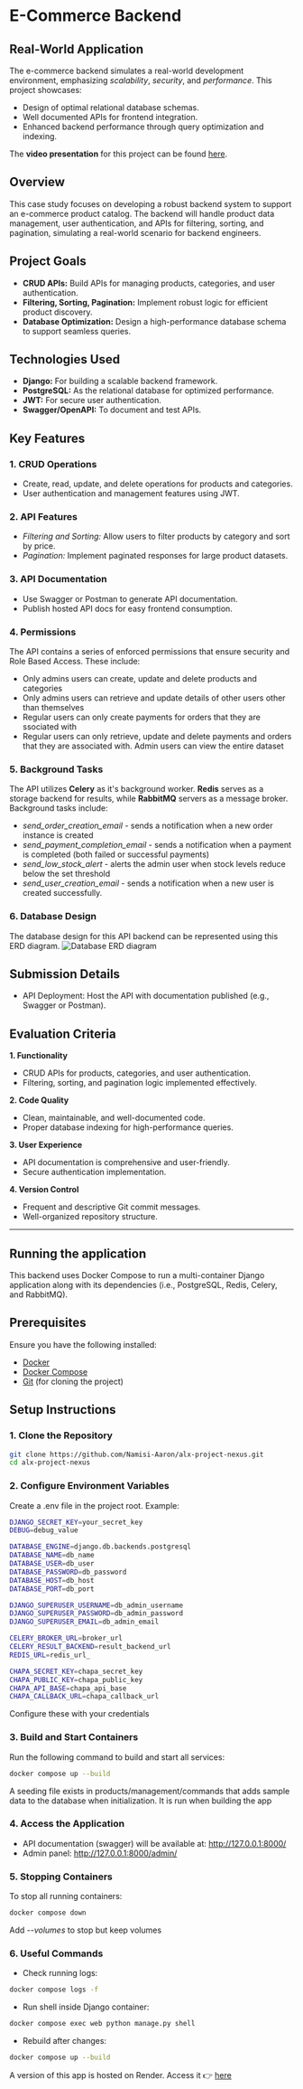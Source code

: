 # E-Commerce Backend

## Real-World Application

The e-commerce backend simulates a real-world development environment, emphasizing *scalability*, *security*, and *performance*. This project showcases:
- Design of optimal relational database schemas.
- Well documented APIs for frontend integration.
- Enhanced backend performance through query optimization and indexing.

The **video presentation** for this project can be found [here](https://app.presentations.ai/view/5OHwWiE7sC).

## Overview

This case study focuses on developing a robust backend system to support an e-commerce product catalog. The backend will handle product data management, user authentication, and APIs for filtering, sorting, and pagination, simulating a real-world scenario for backend engineers.

## Project Goals

- **CRUD APIs:** Build APIs for managing products, categories, and user authentication.
- **Filtering, Sorting, Pagination:** Implement robust logic for efficient product discovery.
- **Database Optimization:** Design a high-performance database schema to support seamless queries.

## Technologies Used

- **Django:** For building a scalable backend framework.
- **PostgreSQL:** As the relational database for optimized performance.
- **JWT:** For secure user authentication.
- **Swagger/OpenAPI:** To document and test APIs.

## Key Features

### 1. CRUD Operations

- Create, read, update, and delete operations for products and categories.
- User authentication and management features using JWT.

### 2. API Features

- *Filtering and Sorting:* Allow users to filter products by category and sort by price.
- *Pagination:* Implement paginated responses for large product datasets.

### 3. API Documentation

- Use Swagger or Postman to generate API documentation.
- Publish hosted API docs for easy frontend consumption.

### 4. Permissions

The API contains a series of enforced permissions that ensure security and Role Based Access. These include:
- Only admins users can create, update and delete products and categories
- Only admins users can retrieve and update details of other users other than themselves
- Regular users can only create payments for orders that they are ssociated with
- Regular users can only retrieve, update and delete payments and orders that they are associated with. Admin users can view the entire dataset

### 5. Background Tasks

The API utilizes **Celery** as it's background worker. **Redis** serves as a storage backend for results, while **RabbitMQ** servers as a message broker.
Background tasks include:
- *send_order_creation_email* - sends a notification when a new order instance is created
- *send_payment_completion_email* - sends a notification when a payment is completed (both failed or successful payments)
- *send_low_stock_alert* - alerts the admin user when stock levels reduce below the set threshold
- *send_user_creation_email* - sends a notification when a new user is created successfully.

### 6. Database Design

The database design for this API backend can be represented using this ERD diagram.
![Database ERD diagram](https://github.com/Namisi-Aaron/alx-project-nexus/blob/develop/images/Project%20Nexus%20ERD%20Diagram.png?raw=true)

## Submission Details

- API Deployment: Host the API with documentation published (e.g., Swagger or Postman).

## Evaluation Criteria

**1. Functionality**
 - CRUD APIs for products, categories, and user authentication.
 - Filtering, sorting, and pagination logic implemented effectively.

**2. Code Quality**
 - Clean, maintainable, and well-documented code.
 - Proper database indexing for high-performance queries.

**3. User Experience**
 - API documentation is comprehensive and user-friendly.
 - Secure authentication implementation.

**4. Version Control**
 - Frequent and descriptive Git commit messages.
 - Well-organized repository structure.

---
## Running the application

This backend uses Docker Compose to run a multi-container Django application along with its dependencies (i.e., PostgreSQL, Redis, Celery, and RabbitMQ).

## Prerequisites

Ensure you have the following installed:

- [Docker](https://docs.docker.com/get-docker/)
- [Docker Compose](https://docs.docker.com/compose/install/)
- [Git](https://git-scm.com/) (for cloning the project)

## Setup Instructions

### 1. Clone the Repository

```bash
git clone https://github.com/Namisi-Aaron/alx-project-nexus.git
cd alx-project-nexus
```

### 2. Configure Environment Variables

Create a .env file in the project root. Example:

```bash
DJANGO_SECRET_KEY=your_secret_key
DEBUG=debug_value

DATABASE_ENGINE=django.db.backends.postgresql
DATABASE_NAME=db_name
DATABASE_USER=db_user
DATABASE_PASSWORD=db_password
DATABASE_HOST=db_host
DATABASE_PORT=db_port

DJANGO_SUPERUSER_USERNAME=db_admin_username
DJANGO_SUPERUSER_PASSWORD=db_admin_password
DJANGO_SUPERUSER_EMAIL=db_admin_email

CELERY_BROKER_URL=broker_url
CELERY_RESULT_BACKEND=result_backend_url
REDIS_URL=redis_url_

CHAPA_SECRET_KEY=chapa_secret_key
CHAPA_PUBLIC_KEY=chapa_public_key
CHAPA_API_BASE=chapa_api_base
CHAPA_CALLBACK_URL=chapa_callback_url
```

Configure these with your credentials

### 3. Build and Start Containers

Run the following command to build and start all services:

```bash
docker compose up --build
```

A seeding file exists in products/management/commands that adds sample data to the database when initialization. It is run when building the app

### 4. Access the Application

- API documentation (swagger) will be available at: http://127.0.0.1:8000/
- Admin panel: http://127.0.0.1:8000/admin/

### 5. Stopping Containers

To stop all running containers:

```bash
docker compose down
```

Add *--volumes* to stop but keep volumes

### 6. Useful Commands

- Check running logs:

```bash
docker compose logs -f
```

- Run shell inside Django container:

```bash
docker compose exec web python manage.py shell
```

- Rebuild after changes:

```bash
docker compose up --build
```

A version of this app is hosted on Render. Access it 👉 [here](https://alx-project-nexus-gckp.onrender.com)